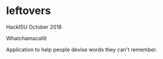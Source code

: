 # leftovers

HackISU October 2018

Whatchamacallit

Application to help people devise words they can't remember.
